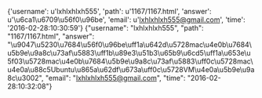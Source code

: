 {'username': u'lxhlxhlxh555', 'path': u'1167/1167.html', 'answer': u'\u6ca1\u6709\u56f0\u96be', 'email': u'lxhlxhlxh555@gmail.com', 'time': '2016-02-28:10:30:59'}
{"username": "lxhlxhlxh555", "path": "1167/1167.html", "answer": "\u9047\u5230\u7684\u56f0\u96be\uff1a\u642d\u5728mac\u4e0b\u7684\u5b9e\u9a8c\u73af\u5883\uff1b\u89e3\u51b3\u65b9\u6cd5\uff1a\u653e\u5f03\u5728mac\u4e0b\u7684\u5b9e\u9a8c\u73af\u5883\uff0c\u5728mac\u4e0a\u88c5Ubuntu\u865a\u62df\u673a\uff0c\u5728VM\u4e0a\u5b9e\u9a8c\u3002", "email": "lxhlxhlxh555@gmail.com", "time": "2016-02-28:10:32:08"}